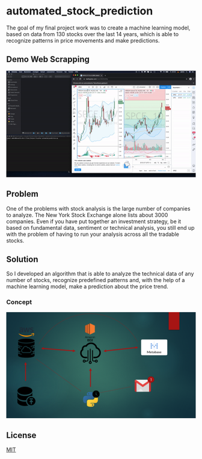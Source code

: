 # automated_stock_prediction
The goal of my final project work was to create a machine learning model, based on data from 130 stocks over the last 14 years, which is able to recognize patterns in price movements and make predictions.
## Demo Web Scrapping
![Web Scrapping Demo](demo/ezgif.com-gif-maker.gif)
## Problem
One of the problems with stock analysis is the large number of companies to analyze. The New York Stock Exchange alone lists about 3000 companies. Even if you have put together an investment strategy, be it based on fundamental data, sentiment or technical analysis, you still end up with the problem of having to run your analysis across all the tradable stocks.
## Solution
So I developed an algorithm that is able to analyze the technical data of any number of stocks, recognize predefined patterns and, with the help of a machine learning model, make a prediction about the price trend.
### Concept
![How it works](demo/concept.png)


## License
[MIT](https://choosealicense.com/licenses/mit/)
